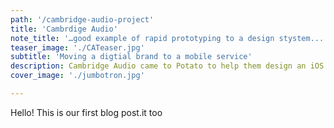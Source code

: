 ```yaml
---
path: '/cambridge-audio-project'
title: 'Cambrdige Audio'
note_title: '…good example of rapid prototyping to a design stystem...'
teaser_image: './CATeaser.jpg'
subtitle: 'Moving a digtial brand to a mobile service'
description: Cambridge Audio came to Potato to help them design an iOS and Android application for a new multi-room speaker range - The Evo system. They also wanted to learn product development and lean UX. Whilst on the project I was the product lead; leading the process; gathering research, planning and running the workshop, running the user testing and leading the design of the application.
cover_image: './jumbotron.jpg'

---
```


Hello! This is our first blog post.it too
